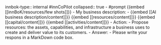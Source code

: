 innbok-type:: internal
#innCoPilot
collapsed:: true
	- #prompt {{embed [[innBoK/resources/few shots]]}}
		- My business description:
		- {{embed [[AI business description/content]]}} {{embed [[resources/content]]}} {{embed [[capital/content]]}} {{embed [[activities/content]]}}
		- Action:
		- Propose resources: the assets, capabilities, and infrastructure a business uses to create and deliver value to its customers.
		- Answer:
		- Please write your respons in a MarkDown code box.




